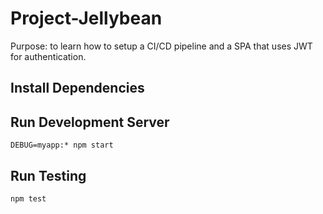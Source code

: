 # Project-Jellybean

Purpose: to learn how to setup a CI/CD pipeline and a SPA that uses JWT for authentication.


## Install Dependencies




## Run Development Server
`DEBUG=myapp:* npm start`

## Run Testing
`npm test`